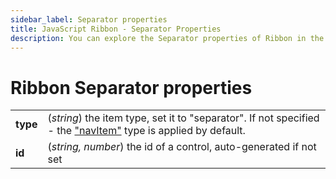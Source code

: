 ```yaml
---
sidebar_label: Separator properties
title: JavaScript Ribbon - Separator Properties 
description: You can explore the Separator properties of Ribbon in the documentation of the DHTMLX JavaScript UI library. Browse developer guides and API reference, try out code examples and live demos, and download a free 30-day evaluation version of DHTMLX Suite 7.
---
```


# Ribbon Separator properties

<table>
	<tbody>
        <tr>
			<td><b>type</b></td>
			<td>(<i>string</i>) the item type, set it to "separator". If not specified - the <a href="../../navitem">"navItem"</a> type is applied by default.</td>
		</tr>
        <tr>
			<td><b>id</b></td>
			<td>(<i>string, number</i>) the id of a control, auto-generated if not set</td>
		</tr>
    </tbody>
</table>
